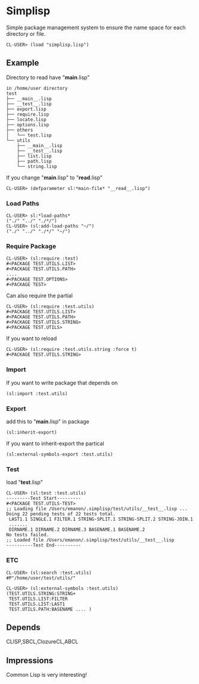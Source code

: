 Simplisp
======================
Simple package management system to ensure the name space for each directory or file.

    CL-USER> (load "simplisp.lisp")
 
Example
------

Directory to read have "__main__.lisp"

    in /home/user directory
    test
    ├── __main__.lisp
    ├── __test__.lisp
    ├── export.lisp
    ├── require.lisp
    ├── locate.lisp
    ├── options.lisp
    ├── others
    │   └── test.lisp
    └── utils
        ├── __main__.lisp
        ├── __test__.lisp
        ├── list.lisp
        ├── path.lisp
        └── string.lisp
    
If you change "__main__.lisp" to "__read__.lisp"

    CL-USER> (defparameter sl:*main-file* "__read__.lisp")
 
### Load Paths ###

    CL-USER> sl:*load-paths*
    ("./" "../" "./*/")
    CL-USER> (sl:add-load-paths "~/")
    ("./" "../" "./*/" "~/")

### Require Package ###

    CL-USER> (sl:require :test)
    #<PACKAGE TEST.UTILS.LIST>
    #<PACKAGE TEST.UTILS.PATH>
    ....
    #<PACKAGE TEST.OPTIONS>
    #<PACKAGE TEST>
 
Can also require the partial

    CL-USER> (sl:require :test.utils)
    #<PACKAGE TEST.UTILS.LIST>
    #<PACKAGE TEST.UTILS.PATH>
    #<PACKAGE TEST.UTILS.STRING>
    #<PACKAGE TEST.UTILS>

If you want to reload

    CL-USER> (sl:require :test.utils.string :force t)
    #<PACKAGE TEST.UTILS.STRING>

### Import ###

If you want to write package that depends on

    (sl:import :test.utils)

### Export ###

add this to "__main__.lisp" in package

    (sl:inherit-export)

If you want to inherit-export the partical

    (sl:external-symbols-export :test.utils)


### Test ###

load "__test__.lisp"

    CL-USER> (sl:test :test.utils)
    ---------Test Start---------
    #<PACKAGE TEST.UTILS-TEST>
    ;; Loading file /Users/emanon/.simplisp/test/utils/__test__.lisp ...
    Doing 22 pending tests of 22 tests total.
     LAST1.1 SINGLE.1 FILTER.1 STRING-SPLIT.1 STRING-SPLIT.2 STRING-JOIN.1
     .......
     DIRNAME.1 DIRNAME.2 DIRNAME.3 BASENAME.1 BASENAME.2
    No tests failed.
    ;; Loaded file /Users/emanon/.simplisp/test/utils/__test__.lisp
    ----------Test End----------

### ETC ###

    CL-USER> (sl:search :test.utils)
    #P"/home/user/test/utils/"

    CL-USER> (sl:external-symbols :test.utils)
    (TEST.UTILS.STRING:STRING+
     TEST.UTILS.LIST:FILTER
     TEST.UTILS.LIST:LAST1
     TEST.UTILS.PATH:BASENAME .... )

Depends
------
CLISP,SBCL,ClozureCL,ABCL

Impressions
------
Common Lisp is very interesting! 


